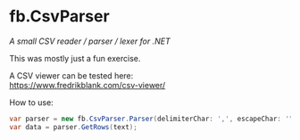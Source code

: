 # fb.CsvParser

*A small CSV reader / parser / lexer for .NET*

This was mostly just a fun exercise.  

A CSV viewer can be tested here:  
https://www.fredrikblank.com/csv-viewer/  

How to use:  

```csharp
var parser = new fb.CsvParser.Parser(delimiterChar: ',', escapeChar: '"');
var data = parser.GetRows(text);
```
